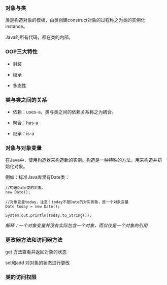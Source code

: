 ### 对象与类

类是构造对象的模板，由类创建construct对象的过程称之为类的实例化instance。

Java的所有代码，都在类的内部。

### OOP三大特性

- 封装

- 继承

- 多态性

### 类与类之间的关系

- 依赖：uses-a，类与类之间的依赖关系称之为耦合。

- 聚合：has-a

- 继承：is-a

### 对象与对象变量

在Java中，使用构造器来构造新的实例。构造是一种特殊的方法，用来构造并初始化对象。

例如：标准Java库里有Date类：
```
//构造Date类的对象.
new Date();

//对象变量today，注意：today不是Date的对实例象，是一个对象变量
Date today = new Date();

System.out.println(today.to_String());

```

*解释：一个对象变量并没有实际包含一个对象，而仅仅是一个对象的引用*


### 更改器方法和访问器方法

get 方法查看并返回对象的状态

set和add 对对象的状态进行更改

### 类的访问权限
